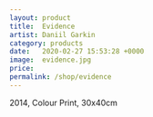 ```yaml
---
layout: product
title:  Evidence
artist: Daniil Garkin
category: products
date:   2020-02-27 15:53:28 +0000
image:  evidence.jpg
price:
permalink: /shop/evidence
---
```

2014, Colour Print, 30x40cm
